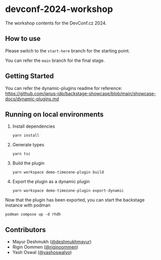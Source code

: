 # devconf-2024-workshop

The workshop contents for the DevConf.cz 2024.

## How to use

Please switch to the `start-here` branch for the starting point.

You can refer the `main` branch for the final stage.

## Getting Started

You can refer the dynamic-plugins readme for reference:\
https://github.com/janus-idp/backstage-showcase/blob/main/showcase-docs/dynamic-plugins.md

## Running on local environments

1. Install dependencies

   ```
   yarn install
   ```

2. Generate types

   ```
   yarn tsc
   ```

3. Build the plugin

   ```
   yarn workspace demo-timezone-plugin build
   ```

4. Export the plugin as a dynamic plugin

   ```
   yarn workspace demo-timezone-plugin export-dynamic
   ```

Now that the plugin has been exported, you can start the backstage instance with podman

```
podman compose up -d rhdh
```

## Contributors

- Mayur Deshmukh ([@deshmukhmayur](https://github.com/deshmukhmayur))
- Rigin Oommen ([@riginoommen](https://github.com/riginoommen))
- Yash Oswal ([@yashoswalyo](https://github.com/yashoswalyo))
